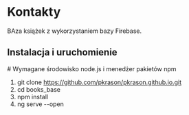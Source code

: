 # Kontakty

BAza książek z wykorzystaniem bazy Firebase.


## Instalacja i uruchomienie

\# Wymagane środowisko node.js i menedżer pakietów npm 
1. git clone https://github.com/pkrason/pkrason.github.io.git
2. cd books_base
3. npm install
4. ng serve --open
